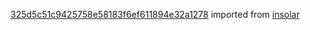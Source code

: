 [325d5c51c9425758e58183f6ef611894e32a1278](https://github.com/insolar/insolar/commit/325d5c51c9425758e58183f6ef611894e32a1278) imported from [insolar](https://github.com/insolar/insolar)
